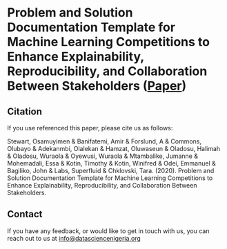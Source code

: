 # Problem and Solution Documentation Template for Machine Learning Competitions to Enhance Explainability, Reproducibility, and Collaboration Between Stakeholders ([Paper](https://www.researchgate.net/publication/346676264_Problem_and_Solution_Documentation_Template_for_Machine_Learning_Competitions_to_Enhance_Explainability_Reproducibility_and_Collaboration_Between_Stakeholders))

## Citation
If you use referenced this paper, please cite us as follows:

Stewart, Osamuyimen & Banifatemi, Amir & Forslund, A & Commons, Olubayo & Adekanmbi, Olalekan & Hamzat, Oluwaseun & Oladosu, Halimah & Oladosu, Wuraola & Oyewusi, Wuraola & Mtambalike, Jumanne & Mohemadali, Essa & Kotin, Timothy & Kotin, Winifred & Odei, Emmanuel & Bagiliko, John & Labs, Superfluid & Chklovski, Tara. (2020). Problem and Solution Documentation Template for Machine Learning Competitions to Enhance Explainability, Reproducibility, and Collaboration Between Stakeholders. 

## Contact
If you have any feedback, or would like to get in touch with us, you can reach out to us at info@datasciencenigeria.org
